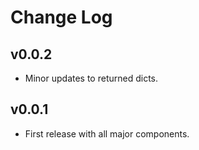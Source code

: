 # Change Log

## v0.0.2

- Minor updates to returned dicts.

## v0.0.1

- First release with all major components.
